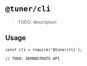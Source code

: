 # `@tuner/cli`

> TODO: description

## Usage

```
const cli = require('@tuner/cli');

// TODO: DEMONSTRATE API
```
